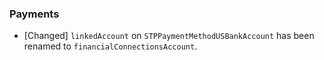 ### Payments
* [Changed] `linkedAccount` on `STPPaymentMethodUSBankAccount` has been renamed to `financialConnectionsAccount`.
